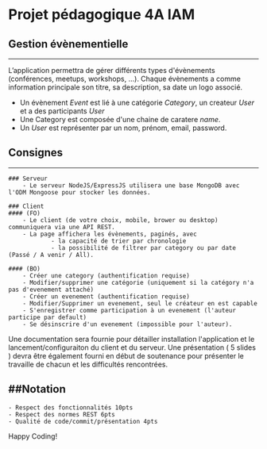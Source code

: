 # Projet pédagogique 4A IAM

## Gestion évènementielle
-------------------------

L’application permettra de gérer différents types d'évènements (conférences, meetups, workshops, ...). Chaque évènements a comme information principale son titre, sa description, sa date un logo associé.

- Un évènement *Event* est lié à une catégorie *Category*, un createur *User* et a des participants *User*
- Une Category est composée d'une chaine de caratere *name*.
- Un *User* est représenter par un nom, prénom, email, password.

## Consignes
-------------
	### Serveur 
		- Le serveur NodeJS/ExpressJS utilisera une base MongoDB avec l'ODM Mongoose pour stocker les données.

	### Client 
	#### (FO)
		- Le client (de votre choix, mobile, brower ou desktop) communiquera via une API REST.
		- La page affichera les évènements, paginés, avec 
				- la capacité de trier par chronologie 
				- la possibilité de filtrer par category ou par date (Passé / A venir / All).

	#### (BO)
		- Créer une category (authentification requise)
		- Modifier/supprimer une catégorie (uniquement si la catégory n'a pas d'evenement attaché)
		- Créer un evenement (authentification requise)
		- Modifier/Supprimer un evenement, seul le créateur en est capable
		- S'enregistrer comme participation à un evenement (l'auteur participe par default)
		- Se désinscrire d'un evenement (impossible pour l'auteur).


Une documentation sera fournie pour détailler installation l'application et le lancement/configuraiton du client et du serveur.
Une présentation ( 5 slides ) devra être également fourni en début de soutenance pour présenter le travaille de chacun et les difficultés rencontrées.

##Notation
-----------
	- Respect des fonctionnalités 10pts
	- Respect des normes REST 6pts
	- Qualité de code/commit/présentation 4pts


Happy Coding!
